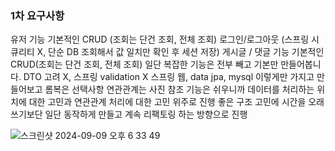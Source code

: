### 1차 요구사항

유저 기능
기본적인 CRUD (조회는 단건 조회, 전체 조회)
로그인/로그아웃 (스프링 시큐리티 X, 단순 DB 조회해서 값 일치만 확인 후 세션 저장)
게시글 / 댓글 기능
기본적인 CRUD(조회는 단건 조회, 전체 조회)
일단 복잡한 기능은 전부 빼고 기본만 만들어봅니다.
DTO 고려 X, 스프링 validation X
스프링 웹, data jpa, mysql 이렇게만 가지고 만들어보고 롬복은 선택사항
연관관계는 사진 참조
기능은 쉬우니까 데이터를 처리하는 위치에 대한 고민과 연관관계 처리에 대한 고민 위주로 진행
좋은 구조 고민에 시간을 오래 쓰기보단 일단 동작하게 만들고 계속 리팩토링 하는 방향으로 진행

![스크린샷 2024-09-09 오후 6 33 49](https://github.com/user-attachments/assets/37694cfc-84dd-4941-abf7-45f5b5e6c0a4)

